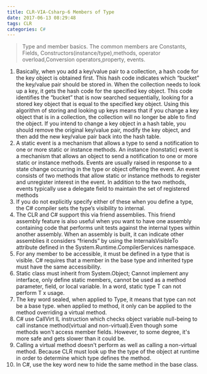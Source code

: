 ```yaml
---
title: CLR-VIA-Csharp-6 Members of Type
date: 2017-06-13 08:29:48
tags: CLR
categories: C#
---
```

> Type and member basics. The common members are Constants, Fields, Constructors(instance/type),methods, operator overload,Conversion operators,property, events.
<!--more-->

1. Basically, when you add a key/value pair to a collection, a hash code for the key object is obtained first. This hash code indicates which “bucket” the key/value pair should be stored in. When the collection needs to look up a key, it gets the hash code for the specified key object. This code identifies the “bucket” that is now searched sequentially, looking for a stored key object that is equal to the specified key object. Using this algorithm of storing and looking up keys means that if you change a key object that is in a collection, the collection will no longer be able to find the object. If you intend to change a key object in a hash table, you should remove the original key/value pair, modify the key object, and then add the new key/value pair back into the hash table.
2. A static event is a mechanism that allows a type to send a notification to one or more static or instance methods. An instance (nonstatic) event is a mechanism that allows an object to send a notification to one or more static or instance methods. Events are usually raised in response to a state change occurring in the type or object offering the event. An event consists of two methods that allow static or instance methods to register and unregister interest in the event. In addition to the two methods, events typically use a delegate field to maintain the set of registered methods
3. If you do not explicitly specify either of these when you define a type, the C# compiler sets the type’s visibility to internal.
4. The CLR and C# support this via friend assemblies. This friend assembly feature is also useful when you want to have one assembly containing code that performs unit tests against the internal types within another assembly. When an assembly is built, it can indicate other assemblies it considers “friends” by using the InternalsVisibleTo attribute defined in the System.Runtime.CompilerServices namespace.
5. For any member to be accessible, it must be defined in a type that is visible. C# requires that a member in the base type and inherited type must have the same accessibility.
6. Static class must inherit from System.Object; Cannot implement any interface, only define static members, cannot be used as a method parameter, field, or local variable. In a word, static type T can not perform T x usage.
7. The key word sealed, when applied to Type, it means that type can not be a base type. when applied to method, it only can be applied to the method overriding a virtual method.
8. C# use CallVirt IL instruction which checks object variable null-being to call instance method(virtual and non-virtual).Even though some methods won't access member fields. However, to some degree, it's more safe and gets slower than it could be.
9. Calling a virtual method doesn't perform as well as calling a non-virtual method. Because CLR must look up the the type of the object at runtime in order to determine which type defines the method.
10. In C#, use the key word new to hide the same method in the base class.
